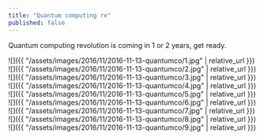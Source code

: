 ```yaml
---
title: "Quantum computing re"
published: false
---
```

Quantum computing revolution is coming in 1 or 2 years, get ready.



![]({{ "/assets/images/2016/11/2016-11-13-quantumco/1.jpg" | relative_url }})
![]({{ "/assets/images/2016/11/2016-11-13-quantumco/2.jpg" | relative_url }})
![]({{ "/assets/images/2016/11/2016-11-13-quantumco/3.jpg" | relative_url }})
![]({{ "/assets/images/2016/11/2016-11-13-quantumco/4.jpg" | relative_url }})
![]({{ "/assets/images/2016/11/2016-11-13-quantumco/5.jpg" | relative_url }})
![]({{ "/assets/images/2016/11/2016-11-13-quantumco/6.jpg" | relative_url }})
![]({{ "/assets/images/2016/11/2016-11-13-quantumco/7.jpg" | relative_url }})
![]({{ "/assets/images/2016/11/2016-11-13-quantumco/8.jpg" | relative_url }})
![]({{ "/assets/images/2016/11/2016-11-13-quantumco/9.jpg" | relative_url }})
